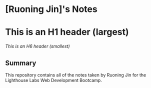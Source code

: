 # [Ruoning Jin]'s Notes
# This is an H1 header (largest)
###### This is an H6 header (smallest)

## Summary

This repository contains all of the notes taken by Ruoning Jin for the Lighthouse Labs Web Development Bootcamp.